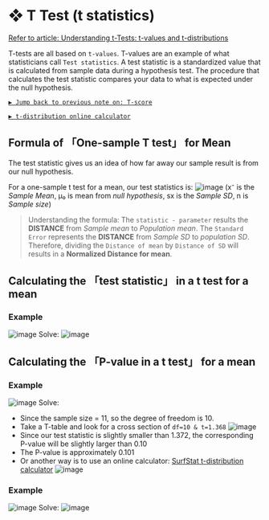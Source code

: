 #  ❖ T Test (t statistics)

[Refer to article: Understanding t-Tests: t-values and t-distributions](http://blog.minitab.com/blog/adventures-in-statistics-2/understanding-t-tests-t-values-and-t-distributions)

T-tests are all based on `t-values`. 
T-values are an example of what statisticians call `Test statistics`. A test statistic is a standardized value that is calculated from sample data during a hypothesis test. 
The procedure that calculates the test statistic compares your data to what is expected under the null hypothesis.

[`▶︎ Jump back to previous note on: T-score`](https://github.com/solomonxie/solomonxie.github.io/issues/50#issuecomment-418987783)

[`▶︎ t-distribution online calculator`](https://surfstat.anu.edu.au/surfstat-home/tables/t.php)



## Formula of 「One-sample T test」 for Mean

The test statistic gives us an idea of how far away our sample result is from our null hypothesis. 

For a one-sample t test for a mean, our test statistics is:
![image](https://user-images.githubusercontent.com/14041622/45406894-69243700-b69a-11e8-818c-96bbd88854d7.png)
(x⁻ is the _Sample Mean_, μ₀ is mean from _null hypothesis_, sx is the _Sample SD_, n is _Sample size_)

> Understanding the formula:
The `statistic - parameter` results the **DISTANCE** from _Sample mean_ to _Population mean_.
The `Standard Error` represents the **DISTANCE** from _Sample SD_ to _population SD_.
Therefore, dividing the `Distance of mean` by `Distance of SD` will results in a **Normalized Distance for mean**.

## Calculating the 「test statistic」 in a t test for a mean

### Example
![image](https://user-images.githubusercontent.com/14041622/45405038-e9936980-b693-11e8-87d2-32e15b33910b.png)
Solve:
![image](https://user-images.githubusercontent.com/14041622/45405403-522f1600-b695-11e8-88e0-71a1bd6bdf4a.png)


## Calculating the 「P-value in a t test」 for a mean

### Example
![image](https://user-images.githubusercontent.com/14041622/45407947-7b53a480-b69d-11e8-9d8b-33652b0be94c.png)
Solve:
- Since the sample size = 11, so the degree of freedom is 10.
- Take a T-table and look for a cross section of `df=10 & t=1.368`
![image](https://user-images.githubusercontent.com/14041622/45408116-fe74fa80-b69d-11e8-834d-84ed0715b788.png)
- Since our test statistic is slightly smaller than 1.372, the corresponding P-value will be slightly larger than 0.10
- The P-value is approximately 0.101
- Or another way is to use an online calculator: [SurfStat t-distribution calculator](https://surfstat.anu.edu.au/surfstat-home/tables/t.php)
![image](https://user-images.githubusercontent.com/14041622/45408440-ece02280-b69e-11e8-8d19-a905727bee36.png)



### Example
![image](https://user-images.githubusercontent.com/14041622/45408241-5f9cce00-b69e-11e8-9deb-69412daaabf8.png)
Solve:
![image](https://user-images.githubusercontent.com/14041622/45408267-76432500-b69e-11e8-8d12-e5d11d96244b.png)

